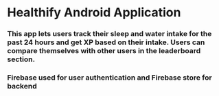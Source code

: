 # Healthify Android Application
### This app lets users track their sleep and water intake for the past 24 hours and get XP based on their intake. Users can compare themselves with other users in the leaderboard section.
### Firebase used for user authentication and Firebase store for backend
